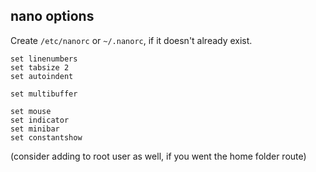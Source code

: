 ## nano options

Create `/etc/nanorc` or `~/.nanorc`, if it doesn't already exist.

```
set linenumbers
set tabsize 2
set autoindent

set multibuffer

set mouse
set indicator
set minibar
set constantshow
```
(consider adding to root user as well, if you went the home folder route)

